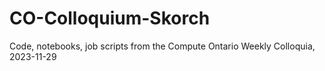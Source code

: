 # CO-Colloquium-Skorch
Code, notebooks, job scripts from the Compute Ontario Weekly Colloquia, 2023-11-29
